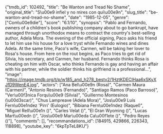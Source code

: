 {"tmdb_id": 102492, "title": "Be Wanton and Tread No Shame", "original_title": "S\u00e9 infiel y no mires con qui\u00e9n", "slug_title": "be-wanton-and-tread-no-shame", "date": "1985-12-05", "genre": ["Com\u00e9die"], "score": "6.1/10", "synopsis": "Pablo and Fernando, owners of a children's book publishing company about to go bankrupt, have managed through unorthodox means to contract the country's best-selling author, Adela Mora. The evening of the official signing, Paco asks his friend to let him use his house for a love tryst while Fernando wines and dines Adela. At the same time, Paco's wife, Carmen, will be taking her lover to Rosa's house. From here on the rout begins, as Paco tries to get rid of Silvia, his secretary, and Carmen, her husband. Fernando thinks Rosa is cheating on him with Oscar, who thinks Fernando is gay and having an affair with his partner, while the soldier thinks his girlfriend is a professional...", "image": "https://image.tmdb.org/t/p/w185_and_h278_bestv2/1HztKDECIHaa6xSKyXJfD9WenE4.jpg", "actors": ["Ana Bel\u00e9n (Rosa)", "Carmen Maura (Carmen)", "Antonio Resines (Fernando)", "Santiago Ramos (Paco Barroso)", "Ver\u00f3nica Forqu\u00e9 (Silvia)", "Guillermo Montesinos (\u00d3scar)", "Chus Lampreave (Adela Mora)", "Jos\u00e9 Luis Fern\u00e1ndez 'Pirri' (Eulogio)", "Bibiana Fern\u00e1ndez (Raquel)", "Miguel Rell\u00e1n ()", "Carles Velat ()", "El Gran Wyoming ()", "Lucas Mart\u00edn ()", "Jos\u00e9 Mar\u00eda Ca\u00f1ete ()", "Pedro Reyes ()"], "comments": [], "recommandations_id": [184915, 429866, 226343, 118898], "youtube_key": "6kpTpTeL8KU"}